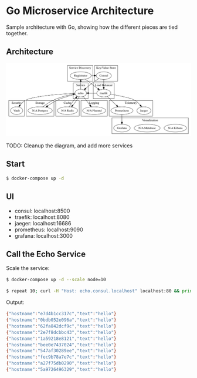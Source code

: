 # Go Microservice Architecture

Sample architecture with Go, showing how the different pieces are tied together.

## Architecture

![architecture](assets/architecture.png)

TODO: Cleanup the diagram, and add more services

## Start

```bash
$ docker-compose up -d
```

## UI

- consul: localhost:8500
- traefik: localhost:8080
- jaeger: localhost:16686
- prometheus: localhost:9090
- grafana: localhost:3000

## Call the Echo Service

Scale the service:

```bash
$ docker-compose up -d --scale node=10
```

```bash
$ repeat 10; curl -H "Host: echo.consul.localhost" localhost:80 && printf "\n";
```

Output:

```bash
{"hostname":"e7d4b1cc317c","text":"hello"}
{"hostname":"0bdb052e096a","text":"hello"}
{"hostname":"62fa842dcf9c","text":"hello"}
{"hostname":"2e7f8dcbbc43","text":"hello"}
{"hostname":"1a59218e8121","text":"hello"}
{"hostname":"bee0e7437024","text":"hello"}
{"hostname":"547af30289ee","text":"hello"}
{"hostname":"fec9b78a7e7c","text":"hello"}
{"hostname":"a27f75db0290","text":"hello"}
{"hostname":"5a9726496329","text":"hello"}
```